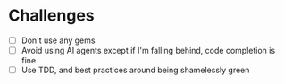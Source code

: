 # Challenges

- [ ] Don't use any gems
- [ ] Avoid using AI agents except if I'm falling behind, code completion is fine
- [ ] Use TDD, and best practices around being shamelessly green
